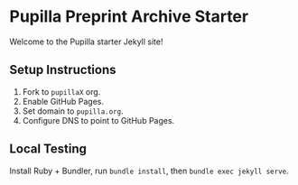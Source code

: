 # Pupilla Preprint Archive Starter
Welcome to the Pupilla starter Jekyll site!
## Setup Instructions
1. Fork to `pupillaX` org.
2. Enable GitHub Pages.
3. Set domain to `pupilla.org`.
4. Configure DNS to point to GitHub Pages.
## Local Testing
Install Ruby + Bundler, run `bundle install`, then `bundle exec jekyll serve`.
